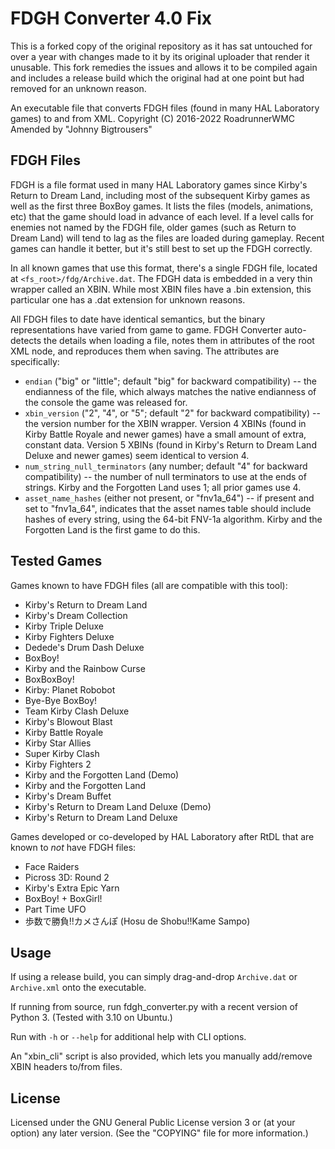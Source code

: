 # FDGH Converter 4.0 Fix

This is a forked copy of the original repository as it has sat untouched for over a year with changes made to it by its original uploader that render it unusable. This fork remedies the issues and allows it to be compiled again and includes a release build which the original had at one point but had removed for an unknown reason.

An executable file that converts FDGH files (found in many HAL Laboratory games) to and from XML.
Copyright (C) 2016-2022 RoadrunnerWMC
Amended by "Johnny Bigtrousers"

## FDGH Files

FDGH is a file format used in many HAL Laboratory games since Kirby's Return to Dream Land, including most of the subsequent Kirby games as well as the first three BoxBoy games. It lists the files (models, animations, etc) that the game should load in advance of each level. If a level calls for enemies not named by the FDGH file, older games (such as Return to Dream Land) will tend to lag as the files are loaded during gameplay. Recent games can handle it better, but it's still best to set up the FDGH correctly.

In all known games that use this format, there's a single FDGH file, located at `<fs_root>/fdg/Archive.dat`. The FDGH data is embedded in a very thin wrapper called an XBIN. While most XBIN files have a .bin extension, this particular one has a .dat extension for unknown reasons.

All FDGH files to date have identical semantics, but the binary representations have varied from game to game. FDGH Converter auto-detects the details when loading a file, notes them in attributes of the root XML node, and reproduces them when saving. The attributes are specifically:

* `endian` ("big" or "little"; default "big" for backward compatibility) -- the endianness of the file, which always matches the native endianness of the console the game was released for.
* `xbin_version` ("2", "4", or "5"; default "2" for backward compatibility) -- the version number for the XBIN wrapper. Version 4 XBINs (found in Kirby Battle Royale and newer games) have a small amount of extra, constant data. Version 5 XBINs (found in Kirby's Return to Dream Land Deluxe and newer games) seem identical to version 4.
* `num_string_null_terminators` (any number; default "4" for backward compatibility) -- the number of null terminators to use at the ends of strings. Kirby and the Forgotten Land uses 1; all prior games use 4.
* `asset_name_hashes` (either not present, or "fnv1a_64") -- if present and set to "fnv1a_64", indicates that the asset names table should include hashes of every string, using the 64-bit FNV-1a algorithm. Kirby and the Forgotten Land is the first game to do this.

## Tested Games

Games known to have FDGH files (all are compatible with this tool):

- Kirby's Return to Dream Land
- Kirby's Dream Collection
- Kirby Triple Deluxe
- Kirby Fighters Deluxe
- Dedede's Drum Dash Deluxe
- BoxBoy!
- Kirby and the Rainbow Curse
- BoxBoxBoy!
- Kirby: Planet Robobot
- Bye-Bye BoxBoy!
- Team Kirby Clash Deluxe
- Kirby's Blowout Blast
- Kirby Battle Royale
- Kirby Star Allies
- Super Kirby Clash
- Kirby Fighters 2
- Kirby and the Forgotten Land (Demo)
- Kirby and the Forgotten Land
- Kirby's Dream Buffet
- Kirby's Return to Dream Land Deluxe (Demo)
- Kirby's Return to Dream Land Deluxe

Games developed or co-developed by HAL Laboratory after RtDL that are known to *not* have FDGH files:

- Face Raiders
- Picross 3D: Round 2
- Kirby's Extra Epic Yarn
- BoxBoy! + BoxGirl!
- Part Time UFO
- 歩数で勝負!!カメさんぽ (Hosu de Shobu!!Kame Sampo)

## Usage

If using a release build, you can simply drag-and-drop `Archive.dat` or `Archive.xml` onto the executable.

If running from source, run fdgh_converter.py with a recent version of Python 3. (Tested with 3.10 on Ubuntu.)

Run with `-h` or `--help` for additional help with CLI options.

An "xbin_cli" script is also provided, which lets you manually add/remove XBIN headers to/from files.

## License

Licensed under the GNU General Public License version 3 or (at your option) any later version. (See the "COPYING" file for more information.)
